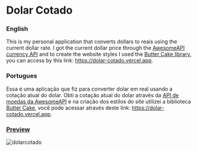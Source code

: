 # Dolar Cotado

### English
This is my personal application that converts dollars to reais using the current dollar rate.
I got the current dollar price through the [AwesomeAPI currency API](https://docs.awesomeapi.com.br/api-de-moedas) and to create the website styles I used the [Butter Cake library](https://getbuttercake.com/), you can access by this link: https://dolar-cotado.vercel.app.

### Portugues

Essa é uma aplicação que fiz para converter dolar em real usando a cotação atual do dolar.
Obti a cotação atual do dolar através da [API de moedas da AwesomeAPI](https://docs.awesomeapi.com.br/api-de-moedas) e na criação dos estilos do site utilizei a biblioteca [Butter Cake](https://getbuttercake.com/), você pode acessar através deste link: https://dolar-cotado.vercel.app.

### [Preview](https://dolar-cotado.vercel.app)
![dolarcotado](https://user-images.githubusercontent.com/51511472/88465488-c9d94900-ce99-11ea-929b-2a95012399e3.gif)
